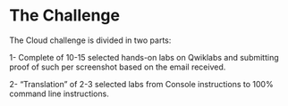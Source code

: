 # The Challenge

The Cloud challenge is divided in two parts:

1- Complete of 10-15 selected hands-on labs on Qwiklabs and submitting proof of such per screenshot based on the email received.

2- “Translation” of 2-3 selected labs from Console instructions to 100% command line instructions.

